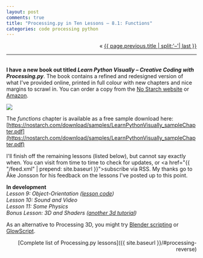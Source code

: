 ```yaml
---
layout: post
comments: true
title: "Processing.py in Ten Lessons – 8.1: Functions"
categories: code processing python
---
```


<p markdown="1" style="text-align:right">
&laquo; <a href="{{ page.previous.url }}">{{ page.previous.title | split:'–'| last }}</a>
</p>

---
&nbsp;  
**I have a new book out titled *Learn Python Visually – Creative Coding with Processing.py***. The book contains a refined and redesigned version of what I've provided online, printed in full colour with new chapters and nice margins to scrawl in. You can order a copy from the [No Starch website](https://nostarch.com/Learn-Python-Visually) or [Amazon](https://www.amazon.com/Learn-Python-Visually-Tristan-Bunn-ebook/dp/B08JKNHDWN/).

<img class="fullwidth" src="http://portfolio.tabreturn.com/images/learn-python-visually.png" />

The *functions* chapter is available as a free sample download here:  
[https://nostarch.com/download/samples/LearnPythonVisually_sampleChapter.pdf](https://nostarch.com/download/samples/LearnPythonVisually_sampleChapter.pdf)

I'll finish off the remaining lessons (listed below), but cannot say exactly when. You can visit from time to time to check for updates, or <a href="{{ "/feed.xml" | prepend: site.baseurl }}">subscribe via RSS</a>. My thanks go to Åke Jonsson for his feedback on the lessons I've posted up to this point.

**In development**  
*Lesson 9: Object-Orientation* *([lesson code](https://github.com/tabreturn/processing.py-book/tree/master/chapter-10-object-oriented_programming_and_pvector/microscopic))*  
*Lesson 10: Sound and Video*  
*Lesson 11: Some Physics*  
*Bonus Lesson: 3D and Shaders* *([another 3d tutorial](https://py.processing.org/tutorials/p3d/))*

As an alternative to Processing 3D, you might try [Blender scripting](https://tabreturn.github.io/#blender-reverse) or [GlowScript](https://www.glowscript.org/).

<p style="text-align:right" markdown="1">
[Complete list of Processing.py lessons]({{ site.baseurl }}/#processing-reverse)
</p>
